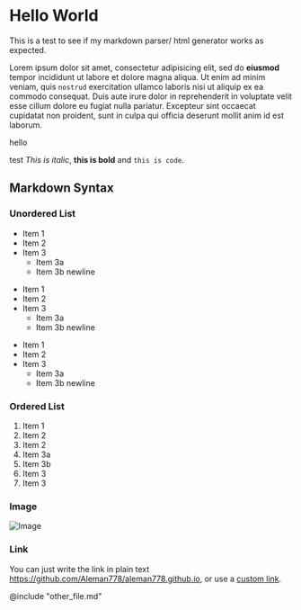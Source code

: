 
# Hello World
This is a test to see if my markdown parser/ html generator works as expected.

Lorem ipsum dolor sit amet, consectetur adipisicing elit,
sed do **eiusmod** tempor incididunt ut labore et dolore magna aliqua. Ut enim ad minim veniam,
quis `nostrud` exercitation ullamco laboris nisi ut aliquip ex ea commodo consequat. Duis aute irure
dolor in reprehenderit in voluptate velit esse cillum dolore eu fugiat nulla pariatur. Excepteur sint
occaecat cupidatat non proident, sunt in culpa qui officia deserunt mollit anim id est laborum.

hello

test *This is italic*, **this is bold** and `this is code`.

## Markdown Syntax

### Unordered List
* Item 1
* Item 2
* Item 3
  * Item 3a
  * Item 3b
    newline
- Item 1
- Item 2
- Item 3
  - Item 3a
  - Item 3b
    newline

+ Item 1
+ Item 2
+ Item 3
  + Item 3a
  + Item 3b
    newline

### Ordered List
1. Item 1
2. Item 2
3. Item 2
  1. Item 3a
  2. Item 3b
4. Item 3
3. Item 3

### Image
![Image](https://upload.wikimedia.org/wikipedia/commons/thumb/7/70/Inadvertent_greeking_in_The_Straits_Times_%2826_April_2014%29%2C_Singapore_-_20140428.jpg/1920px-Inadvertent_greeking_in_The_Straits_Times_%2826_April_2014%29%2C_Singapore_-_20140428.jpg)
         
### Link
You can just write the link in plain text https://github.com/Aleman778/aleman778.github.io, 
or use a [custom link](https://github.com/Aleman778/aleman778.github.io).                                

@include "other_file.md"